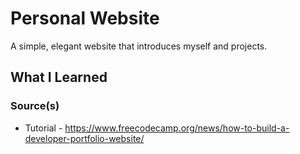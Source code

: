 # Personal Website

A simple, elegant website that introduces myself and projects.

## What I Learned

### Source(s)
- Tutorial - https://www.freecodecamp.org/news/how-to-build-a-developer-portfolio-website/
